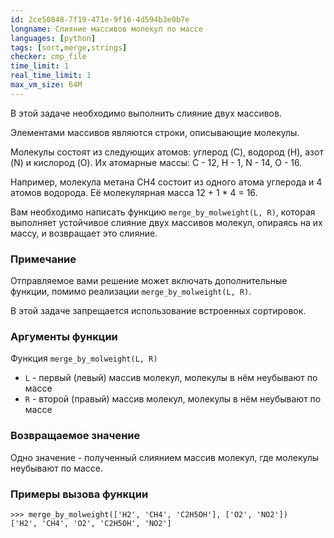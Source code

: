 ```yaml
---
id: 2ce50848-7f19-471e-9f16-4d594b3e0b7e
longname: Слияние массивов молекул по массе
languages: [python]
tags: [sort,merge,strings]
checker: cmp_file
time_limit: 1
real_time_limit: 1
max_vm_size: 64M
---
```


В этой задаче необходимо выполнить слияние двух массивов.

Элементами массивов являются строки, описывающие молекулы.

Молекулы состоят из следующих атомов: углерод (C), водород (H), азот (N) и кислород (O).
Их атомарные массы: С - 12, H - 1, N - 14, O - 16.

Например, молекула метана CH4 состоит из одного атома углерода и 4 атомов водорода.
Её молекулярная масса 12 + 1 \* 4 = 16.

Вам необходимо написать функцию `merge_by_molweight(L, R)`, которая выполняет устойчивое слияние двух массивов молекул, опираясь на их массу, и возвращает это слияние.

### Примечание

Отправляемое вами решение может включать дополнительные функции, помимо реализации `merge_by_molweight(L, R)`.

В этой задаче запрещается использование встроенных сортировок.

### Аргументы функции

Функция `merge_by_molweight(L, R)`

- `L` - первый (левый) массив молекул, молекулы в нём неубывают по массе
- `R` - второй (правый) массив молекул, молекулы в нём неубывают по массе

### Возвращаемое значение

Одно значение - полученный слиянием массив молекул, где молекулы неубывают по массе.

### Примеры вызова функции

    >>> merge_by_molweight(['H2', 'CH4', 'C2H5OH'], ['O2', 'NO2'])
    ['H2', 'CH4', 'O2', 'C2H5OH', 'NO2']
